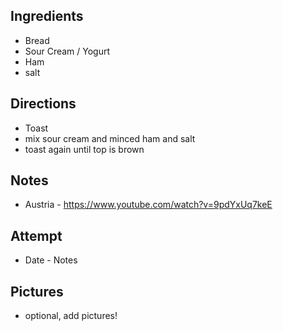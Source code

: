 ## Ingredients
* Bread
* Sour Cream / Yogurt
* Ham
* salt

## Directions
* Toast
* mix sour cream and minced ham and salt
* toast again until top is brown

## Notes
* Austria - https://www.youtube.com/watch?v=9pdYxUq7keE

## Attempt
* Date - Notes

## Pictures
* optional, add pictures!
